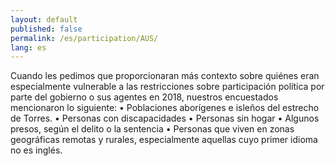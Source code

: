 ```yaml
---
layout: default
published: false
permalink: /es/participation/AUS/
lang: es
---
```


Cuando les pedimos que proporcionaran más contexto sobre quiénes eran especialmente vulnerable a las restricciones sobre participación política por parte del gobierno o sus agentes en 2018, nuestros encuestados mencionaron lo siguiente:
•	Poblaciones aborígenes e isleños del estrecho de Torres.
•	Personas con discapacidades
•	Personas sin hogar
•	Algunos presos, según el delito o la sentencia
•	Personas que viven en zonas geográficas remotas y rurales, especialmente aquellas cuyo primer idioma no es inglés.

